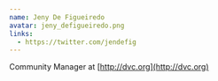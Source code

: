 ```yaml
---
name: Jeny De Figueiredo
avatar: jeny_defigueiredo.png
links:
  - https://twitter.com/jendefig
---
```


Community Manager at [http://dvc.org](http://dvc.org)
